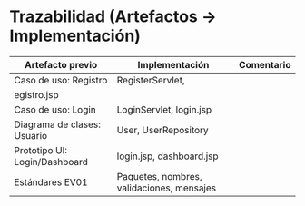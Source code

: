 ﻿# Trazabilidad (Artefactos → Implementación)
| Artefacto previo                 | Implementación                           | Comentario |
|---------------------------------|-------------------------------------------|-----------:|
| Caso de uso: Registro           | RegisterServlet, egistro.jsp         |            |
| Caso de uso: Login              | LoginServlet, login.jsp               |            |
| Diagrama de clases: Usuario     | User, UserRepository                  |            |
| Prototipo UI: Login/Dashboard   | login.jsp, dashboard.jsp              |            |
| Estándares EV01                 | Paquetes, nombres, validaciones, mensajes |            |
